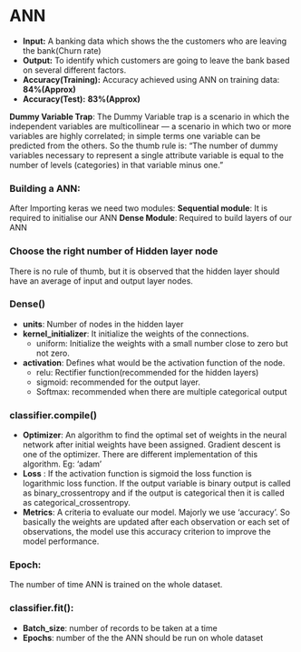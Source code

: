 # ANN
* __Input:__ A banking data which shows the the customers who are leaving the bank(Churn rate)
* __Output:__ To identify which customers are going to leave the bank based on several different factors.
* __Accuracy(Training):__ Accuracy achieved using ANN on training data: __84%(Approx)__
* __Accuracy(Test):__ __83%(Approx)__


**Dummy Variable Trap**: The Dummy Variable trap is a scenario in which the independent variables are multicollinear — a scenario in which two or more variables are highly correlated; in simple terms one variable can be predicted from the others.
So the thumb rule is: “The number of dummy variables necessary to represent a single attribute variable is equal to the number of levels (categories) in that variable minus one.”

### Building a ANN:
After Importing keras we need two modules:
**Sequential module**: It is required to initialise our ANN
**Dense Module**: Required to build layers of our ANN
	
### Choose the right number of Hidden layer node
There is no rule of thumb, but it is observed that the hidden layer should have an average of input and output layer nodes. 

### Dense()
* __units__: Number of nodes in the hidden layer
* __kernel_initializer__: It initialize the weights of the connections. 
  * uniform: Initialize the weights with a small number close to zero but not zero.
* __activation__: Defines what would be the activation function  of the node. 
  * relu: Rectifier function(recommended for the hidden layers)
  * sigmoid: recommended for the output layer.
  * Softmax: recommended when there are multiple categorical output

### classifier.compile()
* __Optimizer__: An algorithm to find the optimal set of weights in the neural network after initial weights have been assigned. Gradient descent is one of the  optimizer. There are different implementation of this algorithm. Eg: ‘adam’
* __Loss__ : If the activation function is sigmoid the loss function is logarithmic loss function. If the output variable is binary output is called as binary_crossentropy and if the output is categorical then it is called as categorical_crossentropy.
* __Metrics__:  A criteria to evaluate our model. Majorly we use ‘accuracy’. So basically the weights are updated after each observation or each set of observations, the model use this accuracy criterion to improve the model performance.

### Epoch:
The number of time ANN is trained on the whole dataset.

### classifier.fit():
* __Batch_size__: number of records to be taken at a time
* __Epochs__: number of the the ANN should be run on whole dataset
